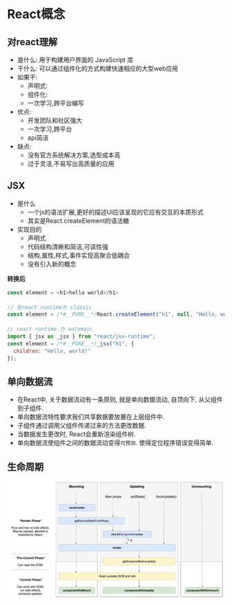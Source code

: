 # React概念

## 对react理解
- 是什么: 用于构建用户界面的 JavaScript 库
- 干什么: 可以通过组件化的方式构建快速相应的大型web应用
- 如果干:
  - 声明式: 
  - 组件化: 
  - 一次学习,跨平台编写
- 优点:
  - 开发团队和社区强大
  - 一次学习,跨平台
  - api简洁
- 缺点:
  - 没有官方系统解决方案,选型成本高
  - 过于灵活,不易写出高质量的应用

## JSX
- 是什么
  - 一个js的语法扩展,更好的描述UI应该呈现的它应有交互的本质形式
  - 其实是React.createElement的语法糖
- 实现目的
  - 声明式
  - 代码结构清晰和简洁,可读性强
  - 结构,属性,样式,事件实现高聚合低耦合
  - 没有引入新的概念

**转换后**
```js
const element = <h1>hello world</h1>

// 在react runtime为 classic
const element = /*#__PURE__*/React.createElement("h1", null, "Hello, world!");

// react runtime 为 automaic
import { jsx as _jsx } from "react/jsx-runtime";
const element = /*#__PURE__*/_jsx("h1", {
  children: "Hello, world!"
});
```

## 单向数据流
- 在React中, 关于数据流动有一条原则, 就是单向数据流动, 自顶向下, 从父组件到子组件.
- 单向数据流特性要求我们共享数据要放置在上层组件中.
- 子组件通过调用父组件传递过来的方法更改数据.
- 当数据发生更改时, React会重新渲染组件树.
- 单向数据流使组件之间的数据流动变得`可预测`. 使得定位程序错误变得简单.

## 生命周期
<img src='./img/lifecycle.jpg' />



